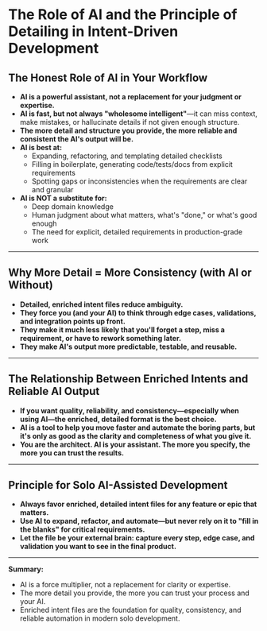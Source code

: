 # The Role of AI and the Principle of Detailing in Intent-Driven Development

## The Honest Role of AI in Your Workflow

- **AI is a powerful assistant, not a replacement for your judgment or expertise.**
- **AI is fast, but not always "wholesome intelligent"**—it can miss context, make mistakes, or hallucinate details if not given enough structure.
- **The more detail and structure you provide, the more reliable and consistent the AI's output will be.**
- **AI is best at:**
  - Expanding, refactoring, and templating detailed checklists
  - Filling in boilerplate, generating code/tests/docs from explicit requirements
  - Spotting gaps or inconsistencies when the requirements are clear and granular
- **AI is NOT a substitute for:**
  - Deep domain knowledge
  - Human judgment about what matters, what's "done," or what's good enough
  - The need for explicit, detailed requirements in production-grade work

---

## Why More Detail = More Consistency (with AI or Without)

- **Detailed, enriched intent files reduce ambiguity.**
- **They force you (and your AI) to think through edge cases, validations, and integration points up front.**
- **They make it much less likely that you'll forget a step, miss a requirement, or have to rework something later.**
- **They make AI's output more predictable, testable, and reusable.**

---

## The Relationship Between Enriched Intents and Reliable AI Output

- **If you want quality, reliability, and consistency—especially when using AI—the enriched, detailed format is the best choice.**
- **AI is a tool to help you move faster and automate the boring parts, but it's only as good as the clarity and completeness of what you give it.**
- **You are the architect. AI is your assistant. The more you specify, the more you can trust the results.**

---

## Principle for Solo AI-Assisted Development

- **Always favor enriched, detailed intent files for any feature or epic that matters.**
- **Use AI to expand, refactor, and automate—but never rely on it to "fill in the blanks" for critical requirements.**
- **Let the file be your external brain: capture every step, edge case, and validation you want to see in the final product.**

---

**Summary:**
- AI is a force multiplier, not a replacement for clarity or expertise.
- The more detail you provide, the more you can trust your process and your AI.
- Enriched intent files are the foundation for quality, consistency, and reliable automation in modern solo development. 